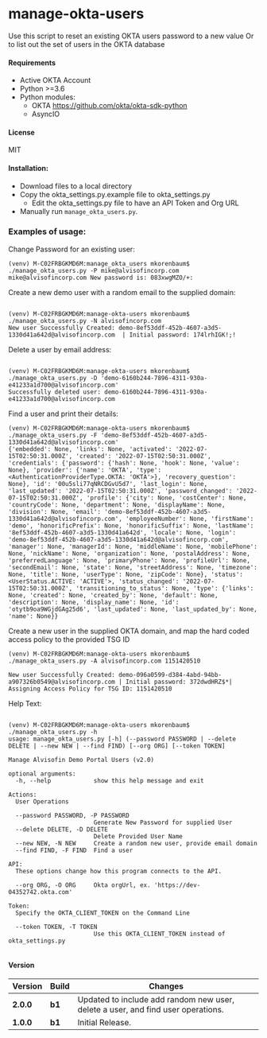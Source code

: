 # manage-okta-users
Use this script to reset an existing OKTA users password to a new value Or to list out the set of users in the OKTA database

#### Requirements
* Active OKTA Account
* Python >=3.6
* Python modules:
    * OKTA https://github.com/okta/okta-sdk-python
    * AsyncIO

#### License
MIT

#### Installation:
 - Download files to a local directory
 - Copy the okta_settings.py.example file to okta_settings.py 
    - Edit the okta_settings.py file to have an API Token and Org URL
 - Manually run `manage_okta_users.py`. 

### Examples of usage:
Change Password for an existing user:

```
(venv) M-C02FRBGKMD6M:manage_okta_users mkorenbaum$ ./manage_okta_users.py -P mike@alvisofincorp.com
mike@alvisofincorp.com New password is: 083xwgMZO/+:
````
Create a new demo user with a random email to the supplied domain:
```angular2html

(venv) M-C02FRBGKMD6M:manage-okta-users mkorenbaum$ ./manage_okta_users.py -N alvisofincorp.com
New user Successfully Created: demo-8ef53ddf-452b-4607-a3d5-1330d41a642d@alvisofincorp.com  | Initial password: 174lrhIGK!;!

```
Delete a user by email address:
```angular2html

(venv) M-C02FRBGKMD6M:manage-okta-users mkorenbaum$ ./manage_okta_users.py -D 'demo-6160b244-7896-4311-930a-e41233a1d700@alvisofincorp.com'
Successfully deleted user: demo-6160b244-7896-4311-930a-e41233a1d700@alvisofincorp.com

```
Find a user and print their details:
```angular2html
(venv) M-C02FRBGKMD6M:manage-okta-users mkorenbaum$ ./manage_okta_users.py -F 'demo-8ef53ddf-452b-4607-a3d5-1330d41a642d@alvisofincorp.com'
{'embedded': None, 'links': None, 'activated': '2022-07-15T02:50:31.000Z', 'created': '2022-07-15T02:50:31.000Z', 'credentials': {'password': {'hash': None, 'hook': None, 'value': None}, 'provider': {'name': 'OKTA', 'type': <AuthenticationProviderType.OKTA: 'OKTA'>}, 'recovery_question': None}, 'id': '00u5sli77qNRCDGvU5d7', 'last_login': None, 'last_updated': '2022-07-15T02:50:31.000Z', 'password_changed': '2022-07-15T02:50:31.000Z', 'profile': {'city': None, 'costCenter': None, 'countryCode': None, 'department': None, 'displayName': None, 'division': None, 'email': 'demo-8ef53ddf-452b-4607-a3d5-1330d41a642d@alvisofincorp.com', 'employeeNumber': None, 'firstName': 'demo', 'honorificPrefix': None, 'honorificSuffix': None, 'lastName': '8ef53ddf-452b-4607-a3d5-1330d41a642d', 'locale': None, 'login': 'demo-8ef53ddf-452b-4607-a3d5-1330d41a642d@alvisofincorp.com', 'manager': None, 'managerId': None, 'middleName': None, 'mobilePhone': None, 'nickName': None, 'organization': None, 'postalAddress': None, 'preferredLanguage': None, 'primaryPhone': None, 'profileUrl': None, 'secondEmail': None, 'state': None, 'streetAddress': None, 'timezone': None, 'title': None, 'userType': None, 'zipCode': None}, 'status': <UserStatus.ACTIVE: 'ACTIVE'>, 'status_changed': '2022-07-15T02:50:31.000Z', 'transitioning_to_status': None, 'type': {'links': None, 'created': None, 'created_by': None, 'default': None, 'description': None, 'display_name': None, 'id': 'otytb9oa9WGjdGAg25d6', 'last_updated': None, 'last_updated_by': None, 'name': None}}

```

Create a new user in the supplied OKTA domain, and map the hard coded access policy to the provided TSG ID
```angular2html
(venv) M-C02FRBGKMD6M:manage-okta-users mkorenbaum$ ./manage_okta_users.py -A alvisofincorp.com 1151420510

New user Successfully Created: demo-096a0599-d384-4abd-94bb-a907326b0549@alvisofincorp.com | Initial password: 372dwdHRZ$*|
Assigning Access Policy for TSG ID: 1151420510

```
Help Text:

```angular2

(venv) M-C02FRBGKMD6M:manage-okta-users mkorenbaum$ ./manage_okta_users.py -h
usage: manage_okta_users.py [-h] (--password PASSWORD | --delete DELETE | --new NEW | --find FIND) [--org ORG] [--token TOKEN]

Manage Alvisofin Demo Portal Users (v2.0)

optional arguments:
  -h, --help            show this help message and exit

Actions:
  User Operations

  --password PASSWORD, -P PASSWORD
                        Generate New Password for supplied User
  --delete DELETE, -D DELETE
                        Delete Provided User Name
  --new NEW, -N NEW     Create a random new user, provide email domain
  --find FIND, -F FIND  Find a user

API:
  These options change how this program connects to the API.

  --org ORG, -O ORG     Okta orgUrl, ex. 'https://dev-04352742.okta.com'

Token:
  Specify the OKTA_CLIENT_TOKEN on the Command Line

  --token TOKEN, -T TOKEN
                        Use this OKTA_CLIENT_TOKEN instead of okta_settings.py


```


#### Version
| Version | Build | Changes |
| ------- | ----- | ------- |
| **2.0.0** | **b1** | Updated to include add random new user, delete a user, and find user operations. |
| **1.0.0** | **b1** | Initial Release. |
